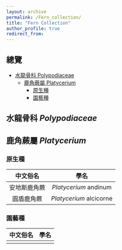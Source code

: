 ```yaml
---
layout: archive
permalink: /Fern_collection/
title: "Fern Collection"
author_profile: true
redirect_from:
---
```


## 總覽

- [水龍骨科 Polypodiaceae](#Polypodiaceae)
  - [鹿角蕨屬 Platycerium](#Platycerium)
    - [原生種](#OriginPlatycerium)
    - [園藝種](#GardenPlatycerium)

<a name="Polypodiaceae"></a>

## 水龍骨科 *Polypodiaceae*

<a name="Platycerium"></a>

## 鹿角蕨屬 *Platycerium*

<a name="OriginPlatycerium"></a>

### 原生種

|中文俗名|學名|
|:-:|:-:|
|安地斯鹿角蕨|*Platycerium* andinum|
|圓盾鹿角蕨|*Platycerium* alcicorne|

<a name="GardenPlatycerium"></a>

### 園藝種

|中文俗名|學名|
|:-:|:-:|
|||

